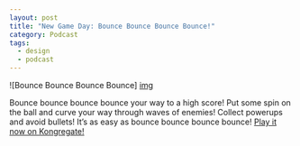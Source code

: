 ```yaml
---
layout: post
title: "New Game Day: Bounce Bounce Bounce Bounce!"
category: Podcast
tags:
  - design
  - podcast
---
```


![Bounce Bounce Bounce Bounce] [img]

Bounce bounce bounce bounce your way to a high score! Put some spin on the ball and curve your way through waves of enemies! Collect powerups and avoid bullets! It’s as easy as bounce bounce bounce bounce! <a href="http://www.kongregate.com/games/zachwlewis/bounce-bounce-bounce-bounce?sfa=permalink&amp;referrer=zachwlewis">Play it now on Kongregate!</a>

[img]: https://s3.amazonaws.com/thegamestudio/web/2010-10-04-new-game-day-bounce-bounce-bounce-bounce-2.png
